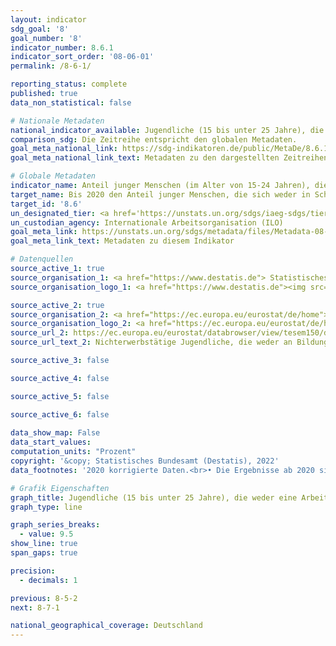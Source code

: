 ```yaml
---
layout: indicator    
sdg_goal: '8'    
goal_number: '8'    
indicator_number: 8.6.1    
indicator_sort_order: '08-06-01'    
permalink: /8-6-1/    

reporting_status: complete    
published: true    
data_non_statistical: false    

# Nationale Metadaten    
national_indicator_available: Jugendliche (15 bis unter 25 Jahre), die weder eine Arbeit haben, noch in einer schulischen oder beruflichen Ausbildung sind (NEET-Raten)    
comparison_sdg: Die Zeitreihe entspricht den globalen Metadaten.    
goal_meta_national_link: https://sdg-indikatoren.de/public/MetaDe/8.6.1.pdf    
goal_meta_national_link_text: Metadaten zu den dargestellten Zeitreihen    

# Globale Metadaten    
indicator_name: Anteil junger Menschen (im Alter von 15-24 Jahren), die sich weder in Schul- oder Berufsausbildung noch in Erwerbstätigkeit befinden    
target_name: Bis 2020 den Anteil junger Menschen, die sich weder in Schul- oder Berufsausbildung noch in Erwerbstätigkeit befinden, erheblich verringern    
target_id: '8.6'    
un_designated_tier: <a href='https://unstats.un.org/sdgs/iaeg-sdgs/tier-classification/' title='Klicken Sie hier um weitere Informationen zur UN-Tier-Klassifikation zu erhalten.'  target='_blank'>Tier I</a>    
un_custodian_agency: Internationale Arbeitsorganisation (ILO)    
goal_meta_link: https://unstats.un.org/sdgs/metadata/files/Metadata-08-06-01.pdf    
goal_meta_link_text: Metadaten zu diesem Indikator        

# Datenquellen
source_active_1: true
source_organisation_1: <a href="https://www.destatis.de"> Statistisches Bundesamt (Destatis) </a>
source_organisation_logo_1: <a href="https://www.destatis.de"><img src="https://g205sdgs.github.io/sdg-indicators/public/OrgImgDe/destatis.png" alt="Logo destatis" style="height:60px; width:148px"/></a>

source_active_2: true
source_organisation_2: <a href="https://ec.europa.eu/eurostat/de/home"> Statisches Amt der Europäischen Union (Eurostat) </a>
source_organisation_logo_2: <a href="https://ec.europa.eu/eurostat/de/home"><img src="https://g205sdgs.github.io/sdg-indicators/public/OrgImgDe/eurostat.png" alt="Logo eurostat" style="height:60px; width:148px"/></a>
source_url_2: https://ec.europa.eu/eurostat/databrowser/view/tesem150/default/table?lang=de
source_url_text_2: Nichterwerbstätige Jugendliche, die weder an Bildung noch an Weiterbildung teilnehmen - Eurostat-Tabelle [yth_empl_150]

source_active_3: false

source_active_4: false

source_active_5: false

source_active_6: false
    
data_show_map: False    
data_start_values:     
computation_units: "Prozent"    
copyright: '&copy; Statistisches Bundesamt (Destatis), 2022'    
data_footnotes: '2020 korrigierte Daten.<br>• Die Ergebnisse ab 2020 sind nur eingeschränkt mit den Vorjahren vergleichbar. Weiterführende Informationen siehe "3. Data description" in den nationalen Metadaten.'    

# Grafik Eigenschaften    
graph_title: Jugendliche (15 bis unter 25 Jahre), die weder eine Arbeit haben, noch in einer schulischen oder beruflichen Ausbildung sind (NEET-Raten)    
graph_type: line    

graph_series_breaks:
  - value: 9.5
show_line: true
span_gaps: true

precision:
  - decimals: 1    

previous: 8-5-2    
next: 8-7-1    

national_geographical_coverage: Deutschland    
---
```


<span></span>